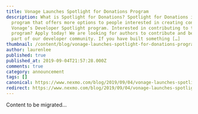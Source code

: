 ```yaml
---
title: Vonage Launches Spotlight for Donations Program
description: What is Spotlight for Donations? Spotlight for Donations is a new
  program that offers more options to people interested in creating content for
  Vonage’s Developer Spotlight program. Interested in contributing to the
  program? Apply today! We are looking for authors to contribute and become a
  part of our developer community. If you have built something […]
thumbnail: /content/blog/vonage-launches-spotlight-for-donations-program-dr/Elevate_Spotlight-for-donations.png
author: laurenlee
published: true
published_at: 2019-09-04T21:57:28.000Z
comments: true
category: announcement
tags: []
canonical: https://www.nexmo.com/blog/2019/09/04/vonage-launches-spotlight-for-donations-program-dr
redirect: https://www.nexmo.com/blog/2019/09/04/vonage-launches-spotlight-for-donations-program-dr
---
```


Content to be migrated...
